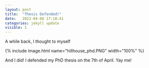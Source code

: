 ```yaml
---
layout: post
title:  "Thesis Defended!"
date:   2021-04-08 17:18:41
categories: jekyll update
visible: 1
---
```


A while back, I thought to myself

{% include image.html name="hillhouse_phd.PNG" width="100%" %}

And I did! I defended my PhD thesis on the 7th of April. Yay me!